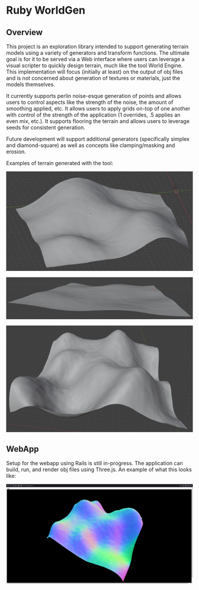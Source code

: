 # Ruby WorldGen

## Overview

This project is an exploration library intended to support generating terrain models using a variety of generators and transform functions. The ultimate goal is for it to be served via a Web interface where users can leverage a visual scripter to quickly design terrain, much like the tool World Engine. This implementation will focus (initially at least) on the output of obj files and is not concerned about generation of textures or materials, just the models themselves.

It currently supports perlin noise-esque generation of points and allows users to control aspects like the strength of the noise, the amount of smoothing applied, etc. It allows users to apply grids on-top of one another with control of the strength of the application (1 overrides, .5 applies an even mix, etc.). It supports flooring the terrain and allows users to leverage seeds for consistent generation.

Future development will support additional generators (specifically simplex and diamond-square) as well as concepts like clamping/masking and erosion.

Examples of terrain generated with the tool:

![example-a](./assets/example-a.png)

![example-b](./assets/example-b.png)

![example-c](./assets/example-c.png)

## WebApp

Setup for the webapp using Rails is still in-progress. The application can build, run, and render obj files using Three.js. An example of what this looks like:

![in-app-image](./assets/in-app-image.png)